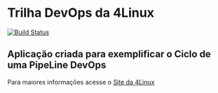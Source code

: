 # Trilha DevOps da 4Linux

<!-- Altere a Flag abaixo com sua URL do Travis -->
[![Build Status](https://travis-ci.org/Tacyann/DevOpsLab-HelloWorld.svg?branch=master)](https://travis-ci.org/Tacyann/DevOpsLab-HelloWorld)

## Aplicação criada para exemplificar o Ciclo de uma PipeLine DevOps


Para maiores informações acesse o [Site da 4Linux](https://www.4linux.com.br/cursos/devops)
